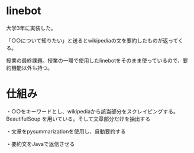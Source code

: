 # linebot
大学3年に実装した。

「○○について知りたい」と送るとwikipediaの文を要約したものが返ってくる。

授業の最終課題。授業の一環で使用したlinebotをそのまま使っているので、要約機能以外も持つ。

# 仕組み
・○○をキーワードとし、wikipediaから該当部分をスクレイピングする。BeautifulSoup
を用いている。そして文章部分だけを抽出する

・文章をpysummarizationを使用し、自動要約する

・要約文をJavaで返信させる

